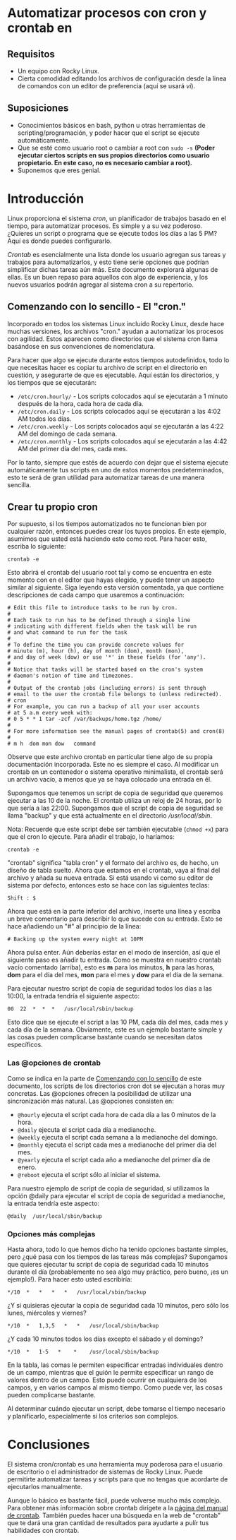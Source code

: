 # Automatizar procesos con cron y crontab en

## Requisitos

* Un equipo con Rocky Linux.
* Cierta comodidad editando los archivos de configuración desde la linea de comandos con un editor de preferencia (aquí se usará _vi_).

## <a name="suposiciones"></a> Suposiciones

* Conocimientos básicos en bash, python u otras herramientas de scripting/programación, y poder hacer que el script se ejecute automáticamente.
* Que se esté como usuario root o cambiar a root con `sudo -s` **(Poder ejecutar ciertos scripts en sus propios directorios como usuario propietario. En este caso, no es necesario cambiar a root).**
* Suponemos que eres genial.

# Introducción

Linux proporciona el sistema _cron_, un planificador de trabajos basado en el tiempo, para automatizar procesos. Es simple y a su vez poderoso. ¿Quieres un script o programa que se ejecute todos los días a las 5 PM? Aquí es donde puedes configurarlo.

_Crontab_ es esencialmente una lista donde los usuario agregan sus tareas y trabajos para automatizarlos, y esto tiene serie opciones que podrían simplificar dichas tareas aún más. Este documento explorará algunas de ellas. Es un buen repaso para aquellos con algo de experiencia, y los nuevos usuarios podrán agregar al sistema cron a su repertorio.

## <a name="Comenzando con lo sencillo"></a> Comenzando con lo sencillo - El "cron."

Incorporado en todos los sistemas Linux incluido Rocky Linux, desde hace muchas versiones, los archivos "cron." ayudan a automatizar los procesos con agilidad. Estos aparecen como directorios que el sistema cron llama basándose en sus convenciones de nomenclatura.

Para hacer que algo se ejecute durante estos tiempos autodefinidos, todo lo que necesitas hacer es copiar tu archivo de script en el directorio en cuestión, y asegurarte de que es ejecutable. Aquí están los directorios, y los tiempos que se ejecutarán:

* `/etc/cron.hourly/` - Los scripts colocados aquí se ejecutarán a 1 minuto después de la hora, cada hora de cada día.
* `/etc/cron.daily` - Los scripts colocados aquí se ejecutarán a las 4:02 AM todos los días.
* `/etc/cron.weekly` - Los scripts colocados aquí se ejecutarán a las 4:22 AM del domingo de cada semana.
* `/etc/cron.monthly` - Los scripts colocados aquí se ejecutarán a las 4:42 AM del primer día del mes, cada mes.

Por lo tanto, siempre que estés de acuerdo con dejar que el sistema ejecute automáticamente tus scripts en uno de estos momentos predeterminados, esto te será de gran utilidad para automatizar tareas de una manera sencilla.

## Crear tu propio cron

Por supuesto, si los tiempos automatizados no te funcionan bien por cualquier razón, entonces puedes crear los tuyos propios. En este ejemplo, asumimos que usted está haciendo esto como root. Para hacer esto, escriba lo siguiente:

`crontab -e`

Esto abrirá el crontab del usuario root tal y como se encuentra en este momento con en el editor que hayas elegido, y puede tener un aspecto similar al siguiente. Siga leyendo esta versión comentada, ya que contiene descripciones de cada campo que usaremos a continuación:

```
# Edit this file to introduce tasks to be run by cron.
# 
# Each task to run has to be defined through a single line
# indicating with different fields when the task will be run
# and what command to run for the task
# 
# To define the time you can provide concrete values for
# minute (m), hour (h), day of month (dom), month (mon),
# and day of week (dow) or use '*' in these fields (for 'any').
# 
# Notice that tasks will be started based on the cron's system
# daemon's notion of time and timezones.
# 
# Output of the crontab jobs (including errors) is sent through
# email to the user the crontab file belongs to (unless redirected).
# cron
# For example, you can run a backup of all your user accounts
# at 5 a.m every week with:
# 0 5 * * 1 tar -zcf /var/backups/home.tgz /home/
# 
# For more information see the manual pages of crontab(5) and cron(8)
# 
# m h  dom mon dow   command
```

Observe que este archivo crontab en particular tiene algo de su propia documentación incorporada. Este no es siempre el caso. Al modificar un crontab en un contenedor o sistema operativo minimalista, el crontab será un archivo vacío, a menos que ya se haya colocado una entrada en él.

Supongamos que tenemos un script de copia de seguridad que queremos ejecutar a las 10 de la noche. El crontab utiliza un reloj de 24 horas, por lo que sería a las 22:00. Supongamos que el script de copia de seguridad se llama "backup" y que está actualmente en el directorio _/usr/local/sbin_. 

Nota: Recuerde que este script debe ser también ejecutable (`chmod +x`) para que el cron lo ejecute. Para añadir el trabajo, lo haríamos:

`crontab -e`

"crontab" significa "tabla cron" y el formato del archivo es, de hecho, un diseño de tabla suelto. Ahora que estamos en el crontab, vaya al final del archivo y añada su nueva entrada. Si está usando vi como su editor de sistema por defecto, entonces esto se hace con las siguientes teclas:

`Shift : $`

Ahora que está en la parte inferior del archivo, inserte una línea y escriba un breve comentario para describir lo que sucede con su entrada. Esto se hace añadiendo un "#" al principio de la línea:

`# Backing up the system every night at 10PM`

Ahora pulsa enter. Aún deberías estar en el modo de inserción, así que el siguiente paso es añadir tu entrada. Como se muestra en nuestro crontab vacío comentado (arriba), esto es **m** para los minutos, **h** para las horas, **dom** para el día del mes, **mon** para el mes y **dow** para el día de la semana. 

Para ejecutar nuestro script de copia de seguridad todos los días a las 10:00, la entrada tendría el siguiente aspecto:

`00  22  *  *  *   /usr/local/sbin/backup`

Esto dice que se ejecute el script a las 10 PM, cada día del mes, cada mes y cada día de la semana. Obviamente, este es un ejemplo bastante simple y las cosas pueden complicarse bastante cuando se necesitan datos específicos.

### Las @opciones de crontab

Como se indica en la parte de [Comenzando con lo sencillo](##-comenzando-con-lo-sencillo) de este documento, los scripts de los directorios cron dot se ejecutan a horas muy concretas. Las @opciones ofrecen la posibilidad de utilizar una sincronización más natural. Las @opciones consisten en:

* `@hourly` ejecuta el script cada hora de cada día a las 0 minutos de la hora.
* `@daily` ejecuta el script cada día a medianoche.
* `@weekly` ejecuta el script cada semana a la medianoche del domingo.
* `@monthly` ejecuta el script cada mes a medianoche del primer día del mes.
* `@yearly` ejecuta el script cada año a medianoche del primer día de enero.
* `@reboot` ejecuta el script sólo al iniciar el sistema.

Para nuestro ejemplo de script de copia de seguridad, si utilizamos la opción @daily para ejecutar el script de copia de seguridad a medianoche, la entrada tendría este aspecto:

`@daily  /usr/local/sbin/backup`

### Opciones más complejas

Hasta ahora, todo lo que hemos dicho ha tenido opciones bastante simples, pero ¿qué pasa con los tiempos de las tareas más complejas? Supongamos que quieres ejecutar tu script de copia de seguridad cada 10 minutos durante el día (probablemente no sea algo muy práctico, pero bueno, ¡es un ejemplo!). Para hacer esto usted escribiría:

`*/10  *   *   *   *   /usr/local/sbin/backup`

¿Y si quisieras ejecutar la copia de seguridad cada 10 minutos, pero sólo los lunes, miércoles y viernes?

`*/10  *   1,3,5   *   *   /usr/local/sbin/backup`

¿Y cada 10 minutos todos los días excepto el sábado y el domingo?

`*/10  *   1-5   *    *    /usr/local/sbin/backup`

En la tabla, las comas le permiten especificar entradas individuales dentro de un campo, mientras que el guión le permite especificar un rango de valores dentro de un campo. Esto puede ocurrir en cualquiera de los campos, y en varios campos al mismo tiempo. Como puede ver, las cosas pueden complicarse bastante. 

Al determinar cuándo ejecutar un script, debe tomarse el tiempo necesario y planificarlo, especialmente si los criterios son complejos.

# Conclusiones

El sistema cron/crontab es una herramienta muy poderosa para el usuario de escritorio o el administrador de sistemas de Rocky Linux. Puede permitirte automatizar tareas y scripts para que no tengas que acordarte de ejecutarlos manualmente. 

Aunque lo básico es bastante fácil, puede volverse mucho más complejo. Para obtener más información sobre crontab dirígete a la [página del manual de crontab](https://man7.org/linux/man-pages/man5/crontab.5.html). También puedes hacer una búsqueda en la web de "crontab" que te dará una gran cantidad de resultados para ayudarte a pulír tus habilidades con crontab.

